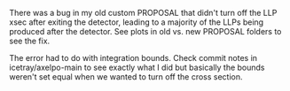 There was a bug in my old custom PROPOSAL that didn't turn off the LLP xsec after exiting the detector, leading to a majority of the LLPs being produced after the detector. See plots in old vs. new PROPOSAL folders to see the fix.

The error had to do with integration bounds. Check commit notes in icetray/axelpo-main to see exactly what I did but basically the bounds weren't set equal when we wanted to turn off the cross section.